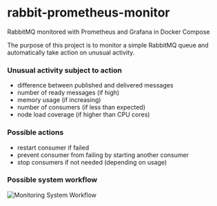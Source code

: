 # rabbit-prometheus-monitor
RabbitMQ monitored with Prometheus and Grafana in Docker Compose

The purpose of this project is to monitor a simple RabbitMQ queue and automatically take action on unusual activity.

### Unusual activity subject to action
* difference between published and delivered messages
* number of ready messages (if high)
* memory usage (if increasing)
* number of consumers (if less than expected)
* node load coverage (if higher than CPU cores)

### Possible actions
* restart consumer if failed
* prevent consumer from failing by starting another consumer
* stop consumers if not needed (depending on usage)

### Possible system workflow
![Monitoring System Workflow](https://drive.google.com/uc?export=view&id=1mJSsiUr52PYvBV0ia_bV0_AhmwzhgkDm)